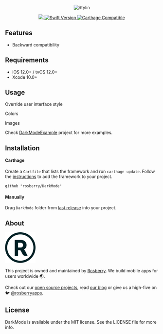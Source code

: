 <p align="center">
    <img src=".github/texstyle_logo.png" width="528" max-width="90%" alt="Stylin" />
</p>

<p align="center">
    <a href="https://github.com/rosberry/darkmode/actions">
      <img src="https://github.com/rosberry/darkmode/workflows/Build/badge.svg" />
    </a>
    <a href="https://swift.org/">
        <img src="https://img.shields.io/badge/swift-5.0-orange.svg" alt="Swift Version" />
    </a>
    <a href="https://github.com/Carthage/Carthage">
        <img src="https://img.shields.io/badge/Carthage-compatible-green.svg" alt="Carthage Compatible" />
    </a>
</p>



## Features

- Backward compatibility

## Requirements

- iOS 12.0+ / tvOS 12.0+
- Xcode 10.0+

## Usage

Override user interface style

Colors

Images

Check [DarkModeExample](xcode://clone?repo=https%3A%2F%2Fgithub.com%2Frosberry%2Fdarkmode) project for more examples.

## Installation

#### Carthage
Create a `Cartfile` that lists the framework and run `carthage update`. Follow the [instructions](https://github.com/Carthage/Carthage#adding-frameworks-to-an-application) to add the framework to your project.

```
github "rosberry/DarkMode"
```

#### Manually

Drag `DarkMode` folder from [last release](https://github.com/rosberry/DarkMode/releases) into your project.

## About

<img src="https://github.com/rosberry/Foundation/blob/master/Assets/full_logo.png?raw=true" height="100" />

This project is owned and maintained by [Rosberry](http://rosberry.com). We build mobile apps for users worldwide 🌏.

Check out our [open source projects](https://github.com/rosberry), read [our blog](https://medium.com/@Rosberry) or give us a high-five on 🐦 [@rosberryapps](http://twitter.com/RosberryApps).

## License

DarkMode is available under the MIT license. See the LICENSE file for more info.
